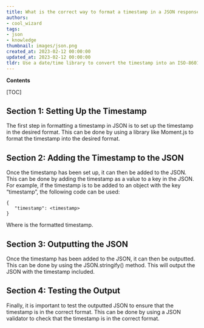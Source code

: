 ```yaml
---
title: What is the correct way to format a timestamp in a JSON response?
authors:
- cool_wizard
tags:
- json
- knowledge
thumbnail: images/json.png
created_at: 2023-02-12 00:00:00
updated_at: 2023-02-12 00:00:00
tldr: Use a date/time library to convert the timestamp into an ISO-8601 formatted string before sending it in the JSON.
---
```


**Contents**

[TOC]

## Section 1: Setting Up the Timestamp

The first step in formatting a timestamp in JSON is to set up the timestamp in the desired format. This can be done by using a library like Moment.js to format the timestamp into the desired format.

## Section 2: Adding the Timestamp to the JSON

Once the timestamp has been set up, it can then be added to the JSON. This can be done by adding the timestamp as a value to a key in the JSON. For example, if the timestamp is to be added to an object with the key “timestamp”, the following code can be used:

```
{
   "timestamp": <timestamp>
}
```

Where <timestamp> is the formatted timestamp.

## Section 3: Outputting the JSON

Once the timestamp has been added to the JSON, it can then be outputted. This can be done by using the JSON.stringify() method. This will output the JSON with the timestamp included.

## Section 4: Testing the Output

Finally, it is important to test the outputted JSON to ensure that the timestamp is in the correct format. This can be done by using a JSON validator to check that the timestamp is in the correct format.
